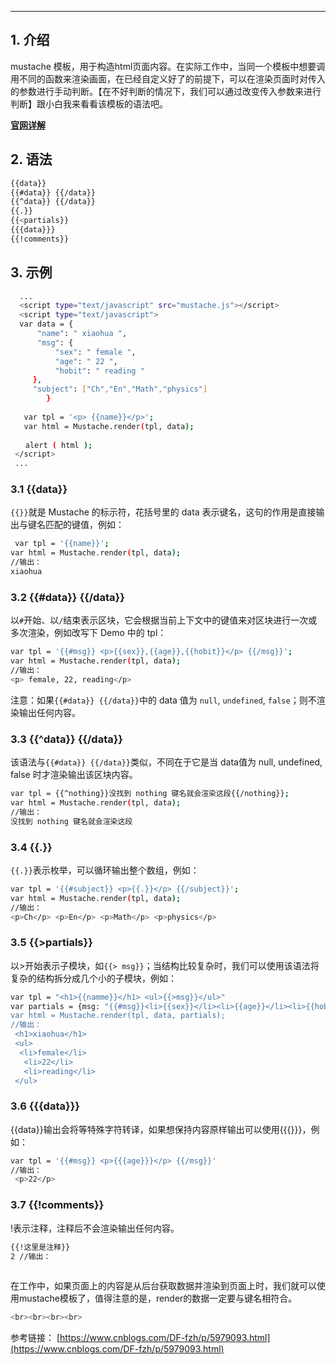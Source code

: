 

----
## 1. 介绍
mustache 模板，用于构造html页面内容。在实际工作中，当同一个模板中想要调用不同的函数来渲染画面，在已经自定义好了的前提下，可以在渲染页面时对传入的参数进行手动判断。【在不好判断的情况下，我们可以通过改变传入参数来进行判断】跟小白我来看看该模板的语法吧。

**[官网详解](https://mustache.github.io/mustache.1.html)**

## 2. 语法

```bash
{{data}}
{{#data}} {{/data}}
{{^data}} {{/data}}
{{.}}
{{<partials}}
{{{data}}}
{{!comments}}
```
## 3. 示例

```bash
  ...
  <script type="text/javascript" src="mustache.js"></script>
  <script type="text/javascript">
  var data = {
      "name": " xiaohua ",
      "msg": {
          "sex": " female ", 
          "age": " 22 ", 
          "hobit": " reading "
     },
     "subject": ["Ch","En","Math","physics"] 
        }  
 
   var tpl = '<p> {{name}}</p>'; 
   var html = Mustache.render(tpl, data);
 
　　alert ( html );
 </script>
 ...
```
### 3.1 {{data}}
`{{}}`就是 Mustache 的标示符，花括号里的 data 表示键名，这句的作用是直接输出与键名匹配的键值，例如：

```bash
 var tpl = '{{name}}';
var html = Mustache.render(tpl, data);
//输出：
xiaohua
```
### 3.2 {{#data}} {{/data}}
以`#`开始、以`/`结束表示区块，它会根据当前上下文中的键值来对区块进行一次或多次渲染，例如改写下 Demo 中的 tpl：

```bash
var tpl = '{{#msg}} <p>{{sex}},{{age}},{{hobit}}</p> {{/msg}}';
var html = Mustache.render(tpl, data);
//输出：
<p> female, 22, reading</p>
```

注意：如果`{{#data}} {{/data}}`中的 data 值为 `null`, `undefined`, `false`；则不渲染输出任何内容。

### 3.3 {{^data}} {{/data}}
该语法与`{{#data}} {{/data}}`类似，不同在于它是当 data值为 null, undefined, false 时才渲染输出该区块内容。

```bash
var tpl = {{^nothing}}没找到 nothing 键名就会渲染这段{{/nothing}};
var html = Mustache.render(tpl, data);
//输出：
没找到 nothing 键名就会渲染这段
```

### 3.4 {{.}}
`{{.}}`表示枚举，可以循环输出整个数组，例如：

```bash
var tpl = '{{#subject}} <p>{{.}}</p> {{/subject}}';
var html = Mustache.render(tpl, data);
//输出：
<p>Ch</p> <p>En</p> <p>Math</p> <p>physics</p>
```

### 3.5 {{>partials}}
以>开始表示子模块，如`{{> msg}}`；当结构比较复杂时，我们可以使用该语法将复杂的结构拆分成几个小的子模块，例如：

```bash
var tpl = "<h1>{{namme}}</h1> <ul>{{>msg}}</ul>"
var partials = {msg: "{{#msg}}<li>{{sex}}</li><li>{{age}}</li><li>{{hobit}}</li>{{/msg}
var html = Mustache.render(tpl, data, partials);
//输出：
 <h1>xiaohua</h1>
 <ul>
  <li>female</li>
   <li>22</li>
   <li>reading</li>
 </ul>
```

### 3.6 {{{data}}}
{{data}}输出会将等特殊字符转译，如果想保持内容原样输出可以使用{{{}}}，例如：

```bash
var tpl = '{{#msg}} <p>{{{age}}}</p> {{/msg}}'
//输出：
 <p>22</p>

```

### 3.7 {{!comments}}
!表示注释，注释后不会渲染输出任何内容。

```bash
{{!这里是注释}}
2 //输出：
 
```

在工作中，如果页面上的内容是从后台获取数据并渲染到页面上时，我们就可以使用mustache模板了，值得注意的是，render的数据一定要与键名相符合。


```bash
<br><br><br><br>
```
参考链接：
[https://www.cnblogs.com/DF-fzh/p/5979093.html](https://www.cnblogs.com/DF-fzh/p/5979093.html)
